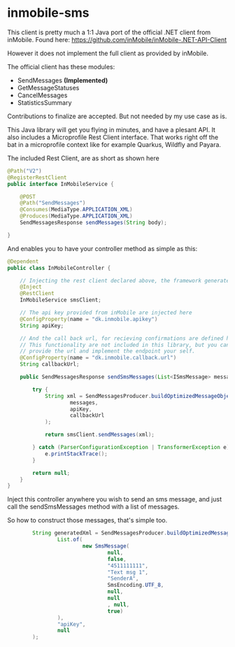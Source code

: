 # inmobile-sms

This client is pretty much a 1:1 Java port of the official .NET client from inMobile. Found here: https://github.com/inMobile/inMobile-.NET-API-Client

However it does not implement the full client as provided by inMobile. 

The official client has these modules:
 * SendMessages **(Implemented)**
 * GetMessageStatuses
 * CancelMessages
 * StatisticsSummary

Contributions to finalize are accepted. But not needed by my use case as is.

This Java library will get you flying in minutes, and have a plesant API. It also includes a Microprofile Rest Client interface. That works right off the bat in a microprofile context like for example Quarkus, Wildfly and Payara.

The included Rest Client, are as short as shown here
```java
@Path("V2")
@RegisterRestClient
public interface InMobileService {

    @POST
    @Path("SendMessages")
    @Consumes(MediaType.APPLICATION_XML)
    @Produces(MediaType.APPLICATION_XML)
    SendMessagesResponse sendMessages(String body);

}
```

And enables you to have your controller method as simple as this:

```java
@Dependent
public class InMobileController {

    // Injecting the rest client declared above, the framework generates the client code.
    @Inject
    @RestClient
    InMobileService smsClient;

    // The api key provided from inMobile are injected here
    @ConfigProperty(name = "dk.inmobile.apikey")
    String apiKey;

    // And the call back url, for recieving confirmations are defined here
    // This functionality are not included in this library, but you can 
    // provide the url and implement the endpoint your self.
    @ConfigProperty(name = "dk.inmobile.callback.url")
    String callbackUrl;

    public SendMessagesResponse sendSmsMessages(List<ISmsMessage> messages) {

        try {
            String xml = SendMessagesProducer.buildOptimizedMessageObjectAsXmlString(
                    messages,
                    apiKey,
                    callbackUrl
            );

            return smsClient.sendMessages(xml);

        } catch (ParserConfigurationException | TransformerException e) {
            e.printStackTrace();
        }

        return null;
    }
}
```

Inject this controller anywhere you wish to send an sms message, and just call the sendSmsMessages method with a list of messages.

So how to construct those messages, that's simple too.

```java
        String generatedXml = SendMessagesProducer.buildOptimizedMessageObjectAsXmlString(
                List.of(
                        new SmsMessage(
                                null,
                                false,
                                "4511111111",
                                "Text msg 1",
                                "SenderA",
                                SmsEncoding.UTF_8,
                                null,
                                null
                                , null,
                                true)
                ),
                "apiKey",
                null
        );
```

